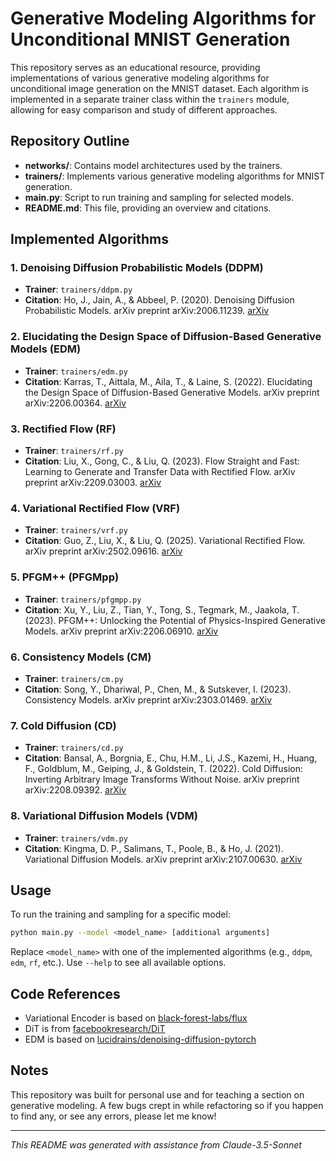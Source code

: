 # Generative Modeling Algorithms for Unconditional MNIST Generation

This repository serves as an educational resource, providing implementations of various generative modeling algorithms for unconditional image generation on the MNIST dataset. Each algorithm is implemented in a separate trainer class within the `trainers` module, allowing for easy comparison and study of different approaches.

## Repository Outline

- **networks/**: Contains model architectures used by the trainers.
- **trainers/**: Implements various generative modeling algorithms for MNIST generation.
- **main.py**: Script to run training and sampling for selected models.
- **README.md**: This file, providing an overview and citations.

## Implemented Algorithms

### 1. Denoising Diffusion Probabilistic Models (DDPM)
- **Trainer**: `trainers/ddpm.py`
- **Citation**: Ho, J., Jain, A., & Abbeel, P. (2020). Denoising Diffusion Probabilistic Models. arXiv preprint arXiv:2006.11239. [arXiv](https://arxiv.org/abs/2006.11239)

### 2. Elucidating the Design Space of Diffusion-Based Generative Models (EDM)
- **Trainer**: `trainers/edm.py`
- **Citation**: Karras, T., Aittala, M., Aila, T., & Laine, S. (2022). Elucidating the Design Space of Diffusion-Based Generative Models. arXiv preprint arXiv:2206.00364. [arXiv](https://arxiv.org/abs/2206.00364)

### 3. Rectified Flow (RF)
- **Trainer**: `trainers/rf.py`
- **Citation**: Liu, X., Gong, C., & Liu, Q. (2023). Flow Straight and Fast: Learning to Generate and Transfer Data with Rectified Flow. arXiv preprint arXiv:2209.03003. [arXiv](https://arxiv.org/abs/2209.03003)

### 4. Variational Rectified Flow (VRF)
- **Trainer**: `trainers/vrf.py`
- **Citation**: Guo, Z., Liu, X., & Liu, Q. (2025). Variational Rectified Flow. arXiv preprint arXiv:2502.09616. [arXiv](https://arxiv.org/pdf/2502.09616)

### 5. PFGM++ (PFGMpp)
- **Trainer**: `trainers/pfgmpp.py`
- **Citation**: Xu, Y., Liu, Z., Tian, Y., Tong, S., Tegmark, M., Jaakola, T. (2023). PFGM++: Unlocking the Potential of Physics-Inspired Generative Models. arXiv preprint arXiv:2206.06910. [arXiv](https://arxiv.org/abs/2302.04265)

### 6. Consistency Models (CM)
- **Trainer**: `trainers/cm.py`
- **Citation**: Song, Y., Dhariwal, P., Chen, M., & Sutskever, I. (2023). Consistency Models. arXiv preprint arXiv:2303.01469. [arXiv](https://arxiv.org/abs/2303.01469)

### 7. Cold Diffusion (CD)
- **Trainer**: `trainers/cd.py`
- **Citation**: Bansal, A., Borgnia, E., Chu, H.M., Li, J.S., Kazemi, H., Huang, F., Goldblum, M., Geiping, J., & Goldstein, T. (2022). Cold Diffusion: Inverting Arbitrary Image Transforms Without Noise. arXiv preprint arXiv:2208.09392. [arXiv](https://arxiv.org/abs/2208.09392)

### 8. Variational Diffusion Models (VDM)
- **Trainer**: `trainers/vdm.py`
- **Citation**: Kingma, D. P., Salimans, T., Poole, B., & Ho, J. (2021). Variational Diffusion Models. arXiv preprint arXiv:2107.00630. [arXiv](https://arxiv.org/abs/2107.00630)

## Usage

To run the training and sampling for a specific model:

```bash
python main.py --model <model_name> [additional arguments]
```

Replace `<model_name>` with one of the implemented algorithms (e.g., `ddpm`, `edm`, `rf`, etc.). Use `--help` to see all available options.

## Code References

- Variational Encoder is based on [black-forest-labs/flux](https://github.com/black-forest-labs/flux/blob/main/src/flux/modules/autoencoder.py)
- DiT is from [facebookresearch/DiT](https://github.com/facebookresearch/DiT/blob/main/models.py)
- EDM is based on [lucidrains/denoising-diffusion-pytorch](https://github.com/lucidrains/denoising-diffusion-pytorch/blob/main/denoising_diffusion_pytorch/denoising_diffusion.py)


## Notes

This repository was built for personal use and for teaching a section on generative modeling. A few bugs crept in while refactoring so if you happen to find any, or see any errors, please let me know!

---
*This README was generated with assistance from Claude-3.5-Sonnet*
